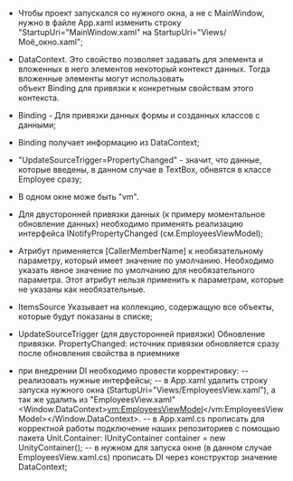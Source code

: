﻿- Чтобы проект запускался со нужного окна, а не с MainWindow, нужно в файле App.xaml изменить строку "StartupUri="MainWindow.xaml" на StartupUri="Views/Моё_окно.xaml";
- DataContext. Это свойство позволяет задавать для элемента и вложенных в него элементов некоторый контекст данных. Тогда вложенные элементы могут использовать				
	объект Binding для привязки к конкретным свойствам этого контекста.
- Binding - Для привязки данных формы и созданных классов с данными;
- Binding получает информацию из DataContext;
- "UpdateSourceTrigger=PropertyChanged" - значит, что данные, которые введены, в данном случае в TextBox, обнвятся в классе Employee сразу;
- В одном окне може быть "vm".
- Для двусторонней привязки данных (к примеру моментальное обновление данных) необходимо применять реализацию интерфейса INotifyPropertyChanged (см.EmployeesViewModel);
- Атрибут применяется [CallerMemberName] к необязательному параметру, который имеет значение по умолчанию. Необходимо указать явное значение по умолчанию для необязательного 					
	параметра. Этот атрибут нельзя применить к параметрам, которые не указаны как необязательные.
- ItemsSource
    Указывает на коллекцию, содержащую все объекты, которые будут показаны в списке;
- UpdateSourceTrigger (для двусторонней привязки)
	Обновление привязки. PropertyChanged: источник привязки обновляется сразу после обновления свойства в приемнике

- при внедрении DI необходимо провести корректировку: 
-- реализовать нужные интерфейсы;
-- в App.xaml удалить строку запуска нужного окна (StartupUri="Views/EmployeesView.xaml"), а так же удалить из "EmployeesView.xaml" <Window.DataContext><vm:EmployeesViewModel></vm:EmployeesViewModel></Window.DataContext>.
-- в App.xaml.cs прописать для корректной работы подключение наших репозиториев с помощью пакета Unit.Container: IUnityContainer container = new UnityContainer();
-- в нужном для запуска окне (в данном случае EmployeesView.xaml.cs) прописать DI через конструктор значение DataContext;
